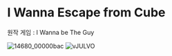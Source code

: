 # I Wanna Escape from Cube

원작 게임 : I Wanna be The Guy

![14680_00000bac](https://user-images.githubusercontent.com/32869007/94267583-d1d76700-ff76-11ea-86eb-9de2cf83d27f.png)
![vJULVO](https://user-images.githubusercontent.com/32869007/94267606-dbf96580-ff76-11ea-8490-48ce47555032.png)
